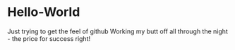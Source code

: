 # Hello-World
Just trying to get the feel of github
Working my butt off all through the night - the price for success right!
